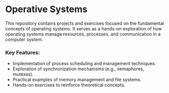 # Operative Systems

This repository contains projects and exercises focused on the fundamental concepts of operating systems. It serves as a hands-on exploration of how operating systems manage resources, processes, and communication in a computer system.

### Key Features:
- Implementation of process scheduling and management techniques.
- Exploration of synchronization mechanisms (e.g., semaphores, mutexes).
- Practical examples of memory management and file systems.
- Hands-on exercises to reinforce theoretical concepts.
